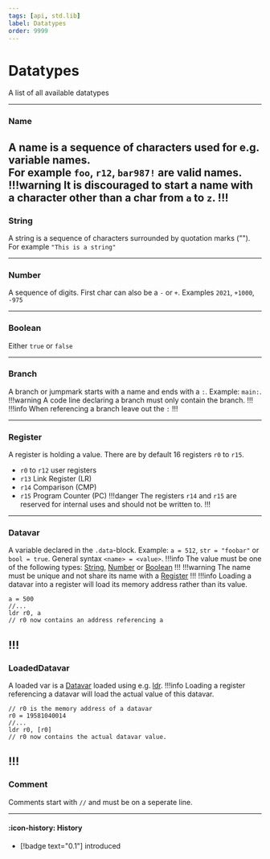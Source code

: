 ```yaml
---
tags: [api, std.lib]
label: Datatypes
order: 9999
---
```

# Datatypes
A list of all available datatypes

---
### Name
A name is a sequence of characters used for e.g. variable names. <br>
For example ``foo``, ``r12``, ``bar987!`` are valid names.
!!!warning
It is discouraged to start a name with a character other than a char from ``a`` to ``z``.
!!!
---
### String
A string is a sequence of characters surrounded by quotation marks (""). <br>
For example ``"This is a string"``

---
### Number
A sequence of digits. First char can also be a ``-`` or ``+``.
Examples ``2021``, ``+1000``, ``-975``

---
### Boolean
Either ``true`` or ``false``

---
### Branch
A branch or jumpmark starts with a name and ends with a ``:``. Example: ``main:``.
!!!warning
A code line declaring a branch must only contain the branch.
!!!
!!!info
When referencing a branch leave out the ``:``
!!!

---
### Register
A register is holding a value. There are by default 16 registers ``r0`` to ``r15``.
- ``r0`` to ``r12`` user registers
- ``r13`` Link Register (LR)
- ``r14`` Comparison (CMP)
- ``r15`` Program Counter (PC)
!!!danger
The registers ``r14`` and ``r15`` are reserved for internal uses and should not be written to.
!!!
---
### Datavar
A variable declared in the ``.data``-block. Example: ``a = 512``, ``str = "foobar"`` or ``bool = true``.
General syntax ``<name> = <value>``.
!!!info
The value must be one of the following types: [String](/api-docs/datatypes#string), [Number](/api-docs/datatypes#number) or [Boolean](/api-docs/datatypes#boolean)
!!!
!!!warning
The name must be unique and not share its name with a [Register](/api-docs/datatypes#register)
!!!
!!!info
Loading a datavar into a register will load its memory address rather than its value.
```
a = 500
//...
ldr r0, a
// r0 now contains an address referencing a
```
!!!
---
### LoadedDatavar
A loaded var is a [Datavar](/api-docs/datatypes#datavar) loaded using e.g. [ldr](/api-docs/ldr).
!!!info
Loading a register referencing a datavar will load the actual value of this datavar.
```
// r0 is the memory address of a datavar
r0 = 19581040014
//...
ldr r0, [r0]
// r0 now contains the actual datavar value.
```
!!!
---
### Comment
Comments start with ``//`` and must be on a seperate line.

---
#### :icon-history: History 
- [!badge text="0.1"] introduced
